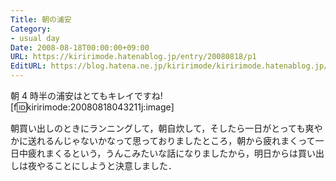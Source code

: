 ```yaml
---
Title: 朝の浦安
Category:
- usual day
Date: 2008-08-18T00:00:00+09:00
URL: https://kiririmode.hatenablog.jp/entry/20080818/p1
EditURL: https://blog.hatena.ne.jp/kiririmode/kiririmode.hatenablog.jp/atom/entry/8454420450078214368
---
```


朝 4 時半の浦安はとてもキレイですね!
[f:id:kiririmode:20080818043211j:image]

朝買い出しのときにランニングして，朝自炊して，そしたら一日がとっても爽やかに送れるんじゃないかなって思っておりましたところ，朝から疲れまくって一日中疲れまくるという，うんこみたいな話になりましたから，明日からは買い出しは夜やることにしようと決意しました．
